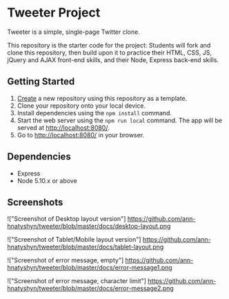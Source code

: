 # Tweeter Project

Tweeter is a simple, single-page Twitter clone.

This repository is the starter code for the project: Students will fork and clone this repository, then build upon it to practice their HTML, CSS, JS, jQuery and AJAX front-end skills, and their Node, Express back-end skills.

## Getting Started

1. [Create](https://docs.github.com/en/repositories/creating-and-managing-repositories/creating-a-repository-from-a-template) a new repository using this repository as a template.
2. Clone your repository onto your local device.
3. Install dependencies using the `npm install` command.
3. Start the web server using the `npm run local` command. The app will be served at <http://localhost:8080/>.
4. Go to <http://localhost:8080/> in your browser.

## Dependencies

- Express
- Node 5.10.x or above

## Screenshots

!["Screenshot of Desktop layout version"] https://github.com/ann-hnatyshyn/tweeter/blob/master/docs/desktop-layout.png

!["Screenshot of Tablet/Mobile layout version"] https://github.com/ann-hnatyshyn/tweeter/blob/master/docs/tablet-layout.png

!["Screenshot of error message, empty"] https://github.com/ann-hnatyshyn/tweeter/blob/master/docs/error-message1.png

!["Screenshot of error message, character limit"] https://github.com/ann-hnatyshyn/tweeter/blob/master/docs/error-message2.png
